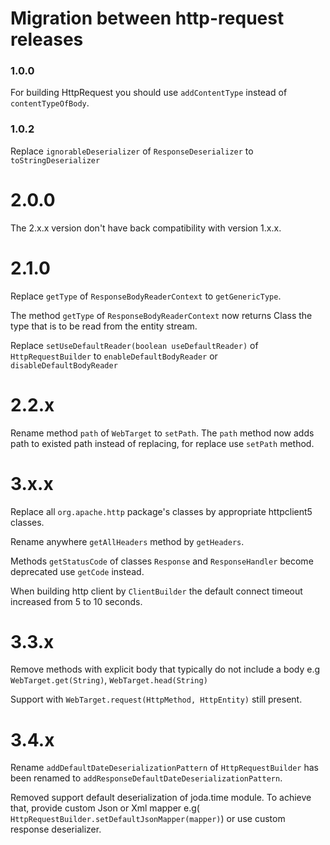 # Migration between http-request releases

### 1.0.0

For building HttpRequest you should use `addContentType` instead of `contentTypeOfBody`.

### 1.0.2

Replace `ignorableDeserializer` of `ResponseDeserializer` to `toStringDeserializer`

# 2.0.0

The 2.x.x version don't have back compatibility with version 1.x.x.

# 2.1.0

Replace `getType` of `ResponseBodyReaderContext` to `getGenericType`.

The method `getType` of `ResponseBodyReaderContext` now returns Class<T> the type that is to be read from the entity
stream.

Replace `setUseDefaultReader(boolean useDefaultReader)` of `HttpRequestBuilder` to `enableDefaultBodyReader`
or `disableDefaultBodyReader`

# 2.2.x

Rename method `path` of `WebTarget` to `setPath`. The `path` method now adds path to existed path instead of replacing,
for replace use `setPath` method.

# 3.x.x

Replace all `org.apache.http` package's classes by appropriate httpclient5 classes.

Rename anywhere `getAllHeaders` method by `getHeaders`.

Methods `getStatusCode` of classes `Response` and `ResponseHandler` become deprecated use `getCode` instead.

When building http client by `ClientBuilder` the default connect timeout increased from 5 to 10 seconds.

# 3.3.x

Remove methods with explicit body that typically do not include a body e.g `WebTarget.get(String)`,
`WebTarget.head(String)`

Support with `WebTarget.request(HttpMethod, HttpEntity)` still present.

# 3.4.x

Rename `addDefaultDateDeserializationPattern` of `HttpRequestBuilder` has been renamed to
`addResponseDefaultDateDeserializationPattern`.

Removed support default deserialization of joda.time module. To achieve that, provide custom Json or Xml mapper e.g(
`HttpRequestBuilder.setDefaultJsonMapper(mapper)`) or use custom response deserializer. 
